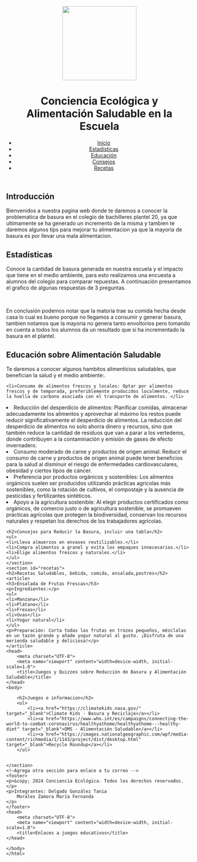 <!DOCTYPE html>
<html lang="es">
<head>
<meta charset="UTF-8"> 
<meta name="viewport" content="width=device-width, initial-scale=1.0">
<title>Conciencia Ecológica y Alimentación Saludable</title>
<link rel="stylesheet" href="styles.css">
<script src="script.js" defer></script>
</head>
<body>
<header>
<img src="Logo para Tienda de Alimentación Consciente Ilustrado Verde.jpg" height="200" width="200"
>
<h1>Conciencia Ecológica y Alimentación Saludable en la Escuela</h1>
<nav>
<ul>
<li><a href="#inicio">Inicio</a></li>
<li><a href="#estadisticas">Estadísticas</a></li> 
<li><a href="#educacion">Educación</a></li>
<li><a href="#consejos">Consejos</a></li>
<li><a href="#recetas">Recetas</a></li>
</ul>
</nav>
</header>
<section id="inicio">
<h2>Introducción</h2>
<p>Bienvenidos a nuestra pagina web donde te daremos a conocer la problematica de basura en el colegio de bachilleres plantel 20, ya que ultimamente se ha generado un incremento de la misma y tambien te daremos algunos tips para mejorar tu alimentacion ya que la mayoria de basura es por llevar una mala alimentacion.</p>
</section>
<section id="estadisticas">
<h2>Estadísticas</h2>
<p>Conoce la cantidad de basura generada en nuestra escuela y el impacto que tiene en el medio ambiente, para esto realizamos una encuesta a alumnos del colegio para comparar repuestas.
    A continuación presentamos el grafico de algunas respuestas de 3 preguntas. </p>
<img src="Captura de pantalla 2024-06-13 095505.png" alt="">
<img src="Captura de pantalla 2024-06-13 100239.png" alt="">
<img src="Captura de pantalla 2024-06-13 100455.png" alt="">
<p>En conclusión podemos notar que la matoria trae su comida hecha desde casa lo cual es bueno porque no llegamos a consumir y generar basura, tambien notamos que la mayoria no genera tanto envoltorios pero tomando en cuenta a todos los alumnos da un resultado que si ha incrementado la basura en el plantel. </p>
</section>
<section id="educacion">
<h2>Educación sobre Alimentación Saludable</h2>
<p>Te daremos a conocer algunos hambitos alimenticios saludables, que benefician la salud y el medio ambiente:.</p>

    <li>Consumo de alimentos frescos y locales: Optar por alimentos frescos y de temporada, preferiblemente producidos localmente, reduce la huella de carbono asociada con el transporte de alimentos. </li>

<li>Reducción del desperdicio de alimentos: Planificar comidas, almacenar adecuadamente los alimentos y aprovechar al máximo los restos puede reducir significativamente el desperdicio de alimentos. La reducción del desperdicio de alimentos no solo ahorra dinero y recursos, sino que también reduce la cantidad de residuos que van a parar a los vertederos, donde contribuyen a la contaminación y emisión de gases de efecto invernadero.</li>
<li>Consumo moderado de carne y productos de origen animal: Reducir el consumo de carne y productos de origen animal puede tener beneficios para la salud al disminuir el riesgo de enfermedades cardiovasculares, obesidad y ciertos tipos de cáncer.</li>

<li>Preferencia por productos orgánicos y sostenibles: Los alimentos orgánicos suelen ser producidos utilizando prácticas agrícolas más sostenibles, como la rotación de cultivos, el compostaje y la ausencia de pesticidas y fertilizantes sintéticos. </li>

<li>Apoyo a la agricultura sostenible: Al elegir productos certificados como orgánicos, de comercio justo o de agricultura sostenible, se promueven prácticas agrícolas que protegen la biodiversidad, conservan los recursos naturales y respetan los derechos de los trabajadores agrícolas.</li>
</ul>
</section>
<section id="consejos">
    <meta charset="UTF-8">
    <meta name="viewport" content="width=device-width, initial-scale=1.0">
    <title>Consejos para Reducir la Basura, incluir una tabla</title>
</head>
<body>
    
      
    <h2>Consejos para Reducir la Basura, incluir una tabla</h2>
    <ul>
    <li>Lleva almuerzos en envases reutilizables.</li>
    <li>Compra alimentos a granel y evita los empaques innecesarios.</li>
    <li>Elige alimentos frescos y naturales.</li>
    </ul>
    </section>
    <section id="recetas">
    <h2>Recetas Saludables, bebida, comida, ensalada,postres</h2>
    <article>
    <h3>Ensalada de Frutas Frescas</h3>
    <p>Ingredientes:</p>
    <ul>
    <li>Manzana</li>
    <li>Plátano</li>
    <li>Fresas</li>
    <li>Uvas</li>
    <li>Yogur natural</li>
    </ul>
    <p>Preparación: Corta todas las frutas en trozos pequeños, mézclalas en un tazón grande y añade yogur natural al gusto. ¡Disfruta de una merienda saludable y deliciosa!</p>
    </article>
    <head>
        <meta charset="UTF-8">
        <meta name="viewport" content="width=device-width, initial-scale=1.0">
        <title>Juegos y Quizzes sobre Reducción de Basura y Alimentación Saludable</title>
    </head>
    <body>
        
        <h2>Juegos e informacion</h2>
        <ul>
            <li><a href="https://climatekids.nasa.gov/" target="_blank">Climate Kids - Basura y Reciclaje</a></li>
            <li><a href="https://www.who.int/es/campaigns/connecting-the-world-to-combat-coronavirus/healthyathome/healthyathome---healthy-diet" target="_blank">OMS - Alimentación Saludable</a></li>
            <li><a href="https://images.nationalgeographic.com/wpf/media-content/richmedia/1/1143/project/dist/desktop.html" target="_blank">Recycle Roundup</a></li>
        </ul>
        
      
    </section>
    <!—Agrega otra sección para enlace a tu correo -->
    <footer>
    <p>&copy; 2024 Conciencia Ecológica. Todos los derechos reservados.</p>
    <p>Integrantes: Delgado González Tania
        Morales Zamora María Fernanda
    </p>
    </footer>
    <head>
        <meta charset="UTF-8">
        <meta name="viewport" content="width=device-width, initial-scale=1.0">
        <title>Enlaces a juegos educativos</title>
    </head>
   
    </body>
    </html> 
